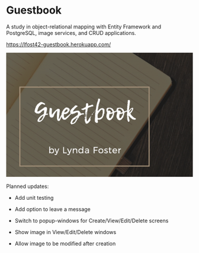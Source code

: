 # Guestbook

A study in object-relational mapping with Entity Framework and PostgreSQL, image services, and CRUD applications.

https://lfost42-guestbook.herokuapp.com/

![My App](./Guestbook/wwwroot/img/app.png)

Planned updates:

- Add unit testing

- Add option to leave a message

- Switch to popup-windows for Create/View/Edit/Delete screens

- Show image in View/Edit/Delete windows

- Allow image to be modified after creation